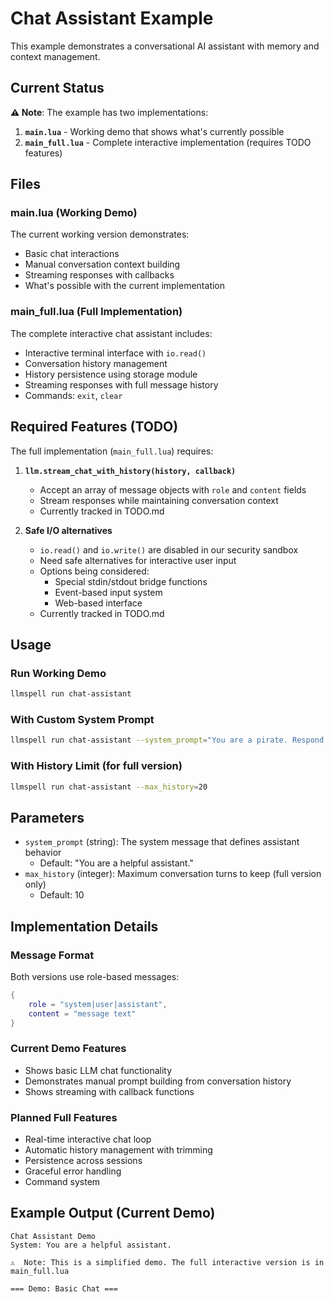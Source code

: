 # Chat Assistant Example

This example demonstrates a conversational AI assistant with memory and context management.

## Current Status

**⚠️ Note**: The example has two implementations:

1. **`main.lua`** - Working demo that shows what's currently possible
2. **`main_full.lua`** - Complete interactive implementation (requires TODO features)

## Files

### main.lua (Working Demo)
The current working version demonstrates:
- Basic chat interactions
- Manual conversation context building  
- Streaming responses with callbacks
- What's possible with the current implementation

### main_full.lua (Full Implementation)
The complete interactive chat assistant includes:
- Interactive terminal interface with `io.read()`
- Conversation history management
- History persistence using storage module
- Streaming responses with full message history
- Commands: `exit`, `clear`

## Required Features (TODO)

The full implementation (`main_full.lua`) requires:

1. **`llm.stream_chat_with_history(history, callback)`**
   - Accept an array of message objects with `role` and `content` fields
   - Stream responses while maintaining conversation context
   - Currently tracked in TODO.md

2. **Safe I/O alternatives** 
   - `io.read()` and `io.write()` are disabled in our security sandbox
   - Need safe alternatives for interactive user input
   - Options being considered:
     - Special stdin/stdout bridge functions
     - Event-based input system  
     - Web-based interface
   - Currently tracked in TODO.md

## Usage

### Run Working Demo
```bash
llmspell run chat-assistant
```

### With Custom System Prompt
```bash
llmspell run chat-assistant --system_prompt="You are a pirate. Respond in pirate speak."
```

### With History Limit (for full version)
```bash
llmspell run chat-assistant --max_history=20
```

## Parameters

- `system_prompt` (string): The system message that defines assistant behavior
  - Default: "You are a helpful assistant."
- `max_history` (integer): Maximum conversation turns to keep (full version only)
  - Default: 10

## Implementation Details

### Message Format
Both versions use role-based messages:
```lua
{
    role = "system|user|assistant",
    content = "message text"
}
```

### Current Demo Features
- Shows basic LLM chat functionality
- Demonstrates manual prompt building from conversation history
- Shows streaming with callback functions

### Planned Full Features
- Real-time interactive chat loop
- Automatic history management with trimming
- Persistence across sessions
- Graceful error handling
- Command system

## Example Output (Current Demo)

```
Chat Assistant Demo
System: You are a helpful assistant.

⚠️  Note: This is a simplified demo. The full interactive version is in main_full.lua

=== Demo: Basic Chat ===